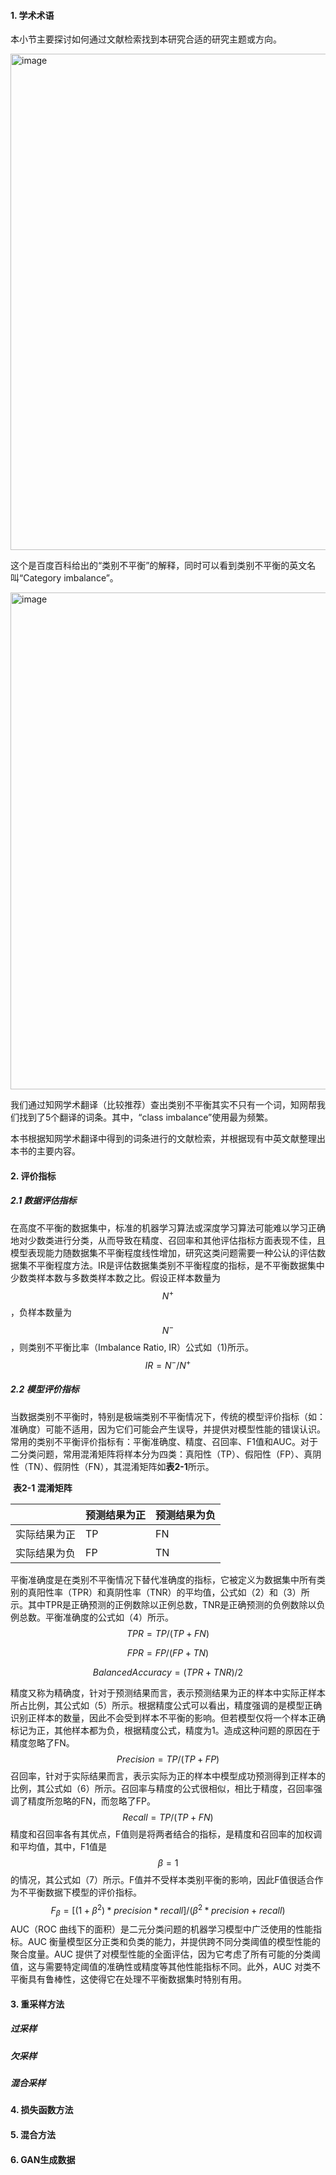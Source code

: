 #### 1. 学术术语

本小节主要探讨如何通过文献检索找到本研究合适的研究主题或方向。

<img width="794" alt="image" src="https://github.com/zaneCC/-/assets/8925869/bd1ba029-11a8-4fb9-973b-cfa0f435265f">


这个是百度百科给出的“类别不平衡”的解释，同时可以看到类别不平衡的英文名叫“Category imbalance”。

<img width="795" alt="image" src="https://github.com/zaneCC/-/assets/8925869/6158c0a4-c551-4254-9d91-387422d75e65">


我们通过知网学术翻译（比较推荐）查出类别不平衡其实不只有一个词，知网帮我们找到了5个翻译的词条。其中，“class imbalance”使用最为频繁。

本书根据知网学术翻译中得到的词条进行的文献检索，并根据现有中英文献整理出本书的主要内容。

#### 2. 评价指标

##### 2.1 数据评估指标

在高度不平衡的数据集中，标准的机器学习算法或深度学习算法可能难以学习正确地对少数类进行分类，从而导致在精度、召回率和其他评估指标方面表现不佳，且模型表现能力随数据集不平衡程度线性增加，研究这类问题需要一种公认的评估数据集不平衡程度方法。IR是评估数据集类别不平衡程度的指标，是不平衡数据集中少数类样本数与多数类样本数之比。假设正样本数量为$$N^+$$，负样本数量为$$N^-$$，则类别不平衡比率（Imbalance Ratio, IR）公式如（1)所示。
$$
IR=N^-/N^+
$$

##### 2.2 模型评价指标

当数据类别不平衡时，特别是极端类别不平衡情况下，传统的模型评价指标（如：准确度）可能不适用，因为它们可能会产生误导，并提供对模型性能的错误认识。常用的类别不平衡评价指标有：平衡准确度、精度、召回率、F1值和AUC。对于二分类问题，常用混淆矩阵将样本分为四类：真阳性（TP）、假阳性（FP）、真阴性（TN）、假阴性（FN），其混淆矩阵如**表2-1**所示。

​																				**表2-1 混淆矩阵**

|              | 预测结果为正 | 预测结果为负 |
| ------------ | ------------ | ------------ |
| 实际结果为正 | TP           | FN           |
| 实际结果为负 | FP           | TN           |

平衡准确度是在类别不平衡情况下替代准确度的指标，它被定义为数据集中所有类别的真阳性率（TPR）和真阴性率（TNR）的平均值，公式如（2）和（3）所示。其中TPR是正确预测的正例数除以正例总数，TNR是正确预测的负例数除以负例总数。平衡准确度的公式如（4）所示。
$$
TPR=TP/(TP+FN)
$$

$$
FPR=FP/(FP+TN)
$$

$$
Balanced Accuracy=(TPR+TNR)/2
$$

精度又称为精确度，针对于预测结果而言，表示预测结果为正的样本中实际正样本所占比例，其公式如（5）所示。根据精度公式可以看出，精度强调的是模型正确识别正样本的数量，因此不会受到样本不平衡的影响。但若模型仅将一个样本正确标记为正，其他样本都为负，根据精度公式，精度为1。造成这种问题的原因在于精度忽略了FN。
$$
Precision=TP/(TP+FP)
$$
召回率，针对于实际结果而言，表示实际为正的样本中模型成功预测得到正样本的比例，其公式如（6）所示。召回率与精度的公式很相似，相比于精度，召回率强调了精度所忽略的FN，而忽略了FP。
$$
Recall=TP/(TP+FN)
$$
精度和召回率各有其优点，F值则是将两者结合的指标，是精度和召回率的加权调和平均值，其中，F1值是$$\beta=1$$的情况，其公式如（7）所示。F值并不受样本类别平衡的影响，因此F值很适合作为不平衡数据下模型的评价指标。
$$
F_\beta=[(1+\beta^2)*precision*recall]/(\beta^2*precision+recall)
$$
AUC（ROC 曲线下的面积）是二元分类问题的机器学习模型中广泛使用的性能指标。AUC 衡量模型区分正类和负类的能力，并提供跨不同分类阈值的模型性能的聚合度量。AUC 提供了对模型性能的全面评估，因为它考虑了所有可能的分类阈值，这与需要特定阈值的准确性或精度等其他性能指标不同。此外，AUC 对类不平衡具有鲁棒性，这使得它在处理不平衡数据集时特别有用。

#### 3. 重采样方法

##### 过采样

##### 欠采样

##### 混合采样



#### 4. 损失函数方法



#### 5. 混合方法



#### 6. GAN生成数据

#### 
